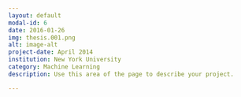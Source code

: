 ```yaml
---
layout: default
modal-id: 6
date: 2016-01-26
img: thesis.001.png
alt: image-alt
project-date: April 2014
institution: New York University
category: Machine Learning
description: Use this area of the page to describe your project.

---
```

